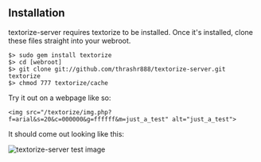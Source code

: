 
## Installation

textorize-server requires textorize to be installed. Once it's installed, clone these files straight into your webroot.

    $> sudo gem install textorize
    $> cd [webroot]
    $> git clone git://github.com/thrashr888/textorize-server.git textorize
    $> chmod 777 textorize/cache

Try it out on a webpage like so:

    <img src="/textorize/img.php?f=arial&s=20&c=000000&g=ffffff&m=just_a_test" alt="just_a_test">

It should come out looking like this:

![textorize-server test image](http://vastermonster.com/images/textorize-server-test.png "textorize-server test image")
